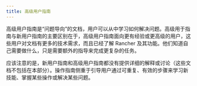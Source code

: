 ```yaml
---
title: 高级用户指南
---
```


高级用户指南是“问题导向”的文档，用户可以从中学习如何解决问题。高级用于指南与新用户指南的主要区别在于，高级用户指南面向更有经验或更高级的用户，这些用户对文档有更多的技术需求，而且已经了解 Rancher 及其功能。他们知道自己需要做什么，只是需要额外的指导来完成更复杂的任务。

应该注意的是，新用户指南和高级用户指南都没有提供详细的解释或讨论（这些文档不包括在本部分）。操作指南侧重于引导用户通过可重复、有效的步骤来学习新技能、掌握某些操作或解决某些问题。
